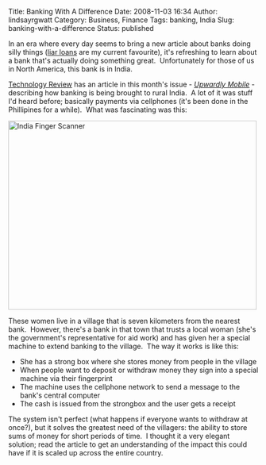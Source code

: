 Title: Banking With A Difference
Date: 2008-11-03 16:34
Author: lindsayrgwatt
Category: Business, Finance
Tags: banking, India
Slug: banking-with-a-difference
Status: published

In an era where every day seems to bring a new article about banks doing silly things ([liar loans](http://www.slate.com/id/2189576/) are my current favourite), it's refreshing to learn about a bank that's actually doing something great.  Unfortunately for those of us in North America, this bank is in India.

[Technology Review](http://www.technologyreview.com) has an article in this month's issue - *[Upwardly Mobile](http://www.technologyreview.com/business/21533/?a=f)* - describing how banking is being brought to rural India.  A lot of it was stuff I'd heard before; basically payments via cellphones (it's been done in the Phillipines for a while).  What was fascinating was this:

[<img src="{static}/images/2008/11/finger_scanner.jpg" title="India Finger Scanner" class="aligncenter size-full " width="500" height="381" />]({static}/images/2008/11/finger_scanner.jpg)

These women live in a village that is seven kilometers from the nearest bank.  However, there's a bank in that town that trusts a local woman (she's the government's representative for aid work) and has given her a special machine to extend banking to the village.  The way it works is like this:

- She has a strong box where she stores money from people in the village
- When people want to deposit or withdraw money they sign into a special machine via their fingerprint
- The machine uses the cellphone network to send a message to the bank's central computer
- The cash is issued from the strongbox and the user gets a receipt

The system isn't perfect (what happens if everyone wants to withdraw at once?), but it solves the greatest need of the villagers: the ability to store sums of money for short periods of time.  I thought it a very elegant solution; read the article to get an understanding of the impact this could have if it is scaled up across the entire country.
